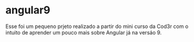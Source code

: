 # angular9

Esse foi um pequeno prjeto realizado a partir do mini curso da Cod3r com o intuito de aprender um pouco mais sobre Angular já na versáo 9.
